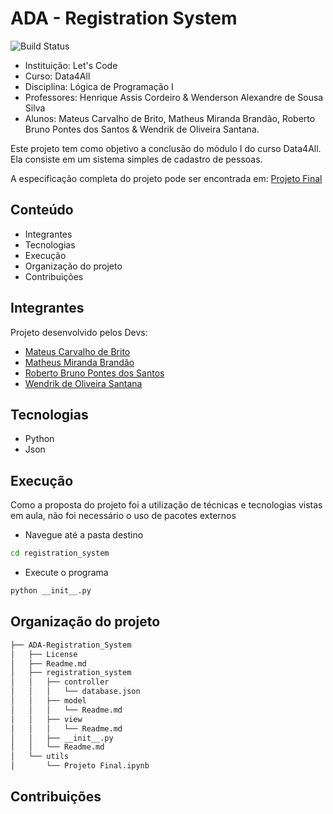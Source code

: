 # ADA - Registration System
![Build Status](https://travis-ci.org/joemccann/dillinger.svg?branch=master)

- Instituição: Let's Code
- Curso: Data4All
- Disciplina: Lógica de Programação I
- Professores: Henrique Assis Cordeiro & Wenderson Alexandre de Sousa Silva
- Alunos: Mateus Carvalho de Brito, Matheus Miranda Brandão, Roberto Bruno Pontes dos Santos & Wendrik de Oliveira Santana.

Este projeto tem como objetivo a conclusão do módulo I do curso Data4All. Ela consiste em um sistema simples de cadastro de pessoas.

A especificação completa do projeto pode ser encontrada em: [Projeto Final](https://github.com/MatBrands/ADA-Registration_System/blob/master/utils/Projeto%20Final.md)

## Conteúdo

- Integrantes
- Tecnologias
- Execução
- Organização do projeto
- Contribuições

## Integrantes
Projeto desenvolvido pelos Devs:

- [Mateus Carvalho de Brito](https://github.com/mateuscbrito)
- [Matheus Miranda Brandão](https://github.com/MatBrands)
- [Roberto Bruno Pontes dos Santos](https://github.com/robertopnts)
- [Wendrik de Oliveira Santana](https://github.com/Wendr1k)

## Tecnologias

- Python
- Json

## Execução
Como a proposta do projeto foi a utilização de técnicas e tecnologias vistas em aula, não foi necessário o uso de pacotes externos

- Navegue até a pasta destino
```sh
cd registration_system
```

- Execute o programa
```sh
python __init__.py
```

## Organização do projeto
```sh
├── ADA-Registration_System
│   ├── License
│   ├── Readme.md
│   ├── registration_system
│   │   ├── controller
│   │   │   └── database.json
│   │   ├── model
│   │   │   └── Readme.md
│   │   ├── view
│   │   │   └── Readme.md
│   │   ├── __init__.py
│   │   └── Readme.md
│   └── utils
│       └── Projeto Final.ipynb
```


## Contribuições